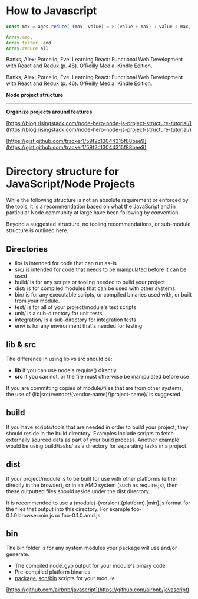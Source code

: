 # How to Javascript


```jsx
const max = ages.reduce( (max, value) = > (value > max) ? value : max, 0)
```

```jsx
Array.map,
Array.filter, and
Array.reduce all
```

Banks, Alex; Porcello, Eve. Learning React: Functional Web Development with React and Redux (p. 48). O'Reilly Media. Kindle Edition.

Banks, Alex; Porcello, Eve. Learning React: Functional Web Development with React and Redux (p. 46). O'Reilly Media. Kindle Edition.

**Node project structure**

---

**Organize projects around features**

[https://blog.risingstack.com/node-hero-node-js-project-structure-tutorial/](https://blog.risingstack.com/node-hero-node-js-project-structure-tutorial/)

[https://gist.github.com/tracker1/59f2c13044315f88bee9](https://gist.github.com/tracker1/59f2c13044315f88bee9)

# **Directory structure for JavaScript/Node Projects**

While the following structure is not an absolute requirement or enforced by the tools, it is a recommendation based on what the JavaScript and in particular Node community at large have been following by convention.

Beyond a suggested structure, no tooling recommendations, or sub-module structure is outlined here.

## **Directories**

- lib/ is intended for code that can run as-is
- src/ is intended for code that needs to be manipulated before it can be used
- build/ is for any scripts or tooling needed to build your project
- dist/ is for compiled modules that can be used with other systems.
- bin/ is for any executable scripts, or compiled binaries used with, or built from your module.
- test/ is for all of your project/module's test scripts
- unit/ is a sub-directory for unit tests
- integration/ is a sub-directory for integration tests
- env/ is for any environment that's needed for testing

## **lib & src**

The difference in using lib vs src should be:

- **lib** if you can use node's require() directly
- **src** if you can not, or the file must otherwise be manipulated before use

If you are committing copies of module/files that are from other systems, the use of (lib|src)/vendor/(vendor-name)/(project-name)/ is suggested.

## **build**

If you have scripts/tools that are needed in order to build your project, they should reside in the build directory. Examples include scripts to fetch externally sourced data as part of your build process. Another example would be using build/tasks/ as a directory for separating tasks in a project.

## **dist**

If your project/module is to be built for use with other platforms (either directly in the browser), or in an AMD system (such as require.js), then these outputted files should reside under the dist directory.

It is recommended to use a (module)-(version).(platform).[min].js format for the files that output into this directory. For example foo-0.1.0.browser.min.js or foo-0.1.0.amd.js.

## **bin**

The bin folder is for any system modules your package will use and/or generate.

- The compiled node_gyp output for your module's binary code.
- Pre-compiled platform binaries
- [package.json/bin](http://browsenpm.org/package.json#bin) scripts for your module

[https://github.com/airbnb/javascript](https://github.com/airbnb/javascript)